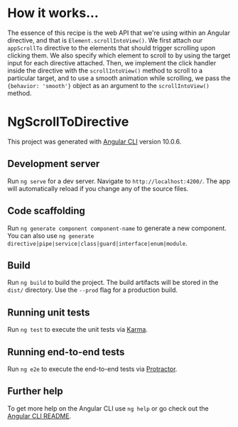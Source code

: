# How it works...

The essence of this recipe is the web API that we're using within an Angular directive, and that is `Element.scrollIntoView()`.
We first attach our `appScrollTo` directive to the elements that should trigger scrolling upon clicking them.
We also specify which element to scroll to by using the target input for each directive attached.
Then, we implement the click handler inside the directive with the `scrollIntoView()` method to scroll to a particular target, and to use a smooth animation while scrolling, we pass the `{behavior: 'smooth'}` object as an argument to the `scrollIntoView()` method.

# NgScrollToDirective

This project was generated with [Angular CLI](https://github.com/angular/angular-cli) version 10.0.6.

## Development server

Run `ng serve` for a dev server. Navigate to `http://localhost:4200/`. The app will automatically reload if you change any of the source files.

## Code scaffolding

Run `ng generate component component-name` to generate a new component. You can also use `ng generate directive|pipe|service|class|guard|interface|enum|module`.

## Build

Run `ng build` to build the project. The build artifacts will be stored in the `dist/` directory. Use the `--prod` flag for a production build.

## Running unit tests

Run `ng test` to execute the unit tests via [Karma](https://karma-runner.github.io).

## Running end-to-end tests

Run `ng e2e` to execute the end-to-end tests via [Protractor](http://www.protractortest.org/).

## Further help

To get more help on the Angular CLI use `ng help` or go check out the [Angular CLI README](https://github.com/angular/angular-cli/blob/master/README.md).
